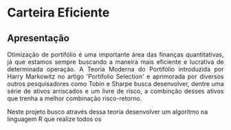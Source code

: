 # Carteira Eficiente
## Apresentação

<div style="text-align: justify"> Otimização de portifólio é uma importante área das finanças quantitativas, já que estamos sempre buscando a maneira mais eficiente e lucrativa de determinada operação. A Teoria Moderna do Portifólio introduzida por Harry Markowitz no artigo 'Portifolio Selection' e aprimorada por diversos outros pesquisadores como Tobin e Sharpe busca desenvolver, dentre uma série de ativos arriscados e um livre de risco, a combinção desses ativos que trenha a melhor combinação risco-retorno.</div>




Neste projeto busco através dessa teoria desenvolver um algoritmo na linguagem R que realize todos os 
